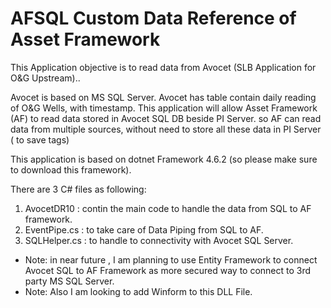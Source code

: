 # AFSQL Custom Data Reference of Asset Framework 
<p>This Application objective is to read data from Avocet (SLB Application for O&G Upstream)..<br>
<p>Avocet is based on MS SQL Server. Avocet has table contain daily reading of O&G Wells, with timestamp. This application will allow Asset Framework (AF) to read data stored in Avocet SQL DB beside PI Server. so AF can read data from multiple sources, without need to store all these data in PI Server ( to save tags)</p>
<p>This application is based on dotnet Framework 4.6.2 (so please make sure to download this framework).</p>

There are 3 C# files as following:
1. AvocetDR10 : contin the main code to handle the data from SQL to AF framework.
2. EventPipe.cs : to take care of Data Piping from SQL to AF.
3. SQLHelper.cs : to handle to connectivity with Avocet SQL Server.

- Note: in near future , I am planning to use Entity Framework to connect Avocet SQL to AF Framework as more secured way to connect to 3rd party MS SQL Server.
- Note: Also I am looking to add Winform to this DLL File.
 
